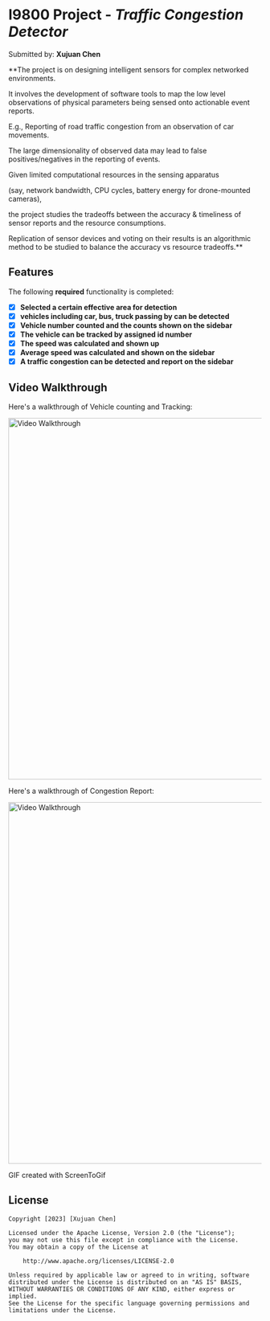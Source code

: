 # I9800 Project - *Traffic Congestion Detector*

Submitted by: **Xujuan Chen**

**The project is on designing intelligent sensors for complex networked environments. 

It involves the development of software tools to map the low level observations of physical
parameters being sensed onto actionable event reports. 

E.g., Reporting of road traffic congestion from an observation of car movements. 

The large dimensionality of observed data may lead to false positives/negatives in the reporting of events. 

Given limited computational resources in the sensing apparatus 

(say, network bandwidth, CPU cycles, battery energy for drone-mounted cameras), 

the project studies the tradeoffs between the accuracy & timeliness of sensor reports and the resource consumptions. 

Replication of sensor devices and voting on their results is an algorithmic method to be studied to balance the accuracy vs resource tradeoffs.**


## Features

The following **required** functionality is completed:

- [x] **Selected a certain effective area for detection**
- [x] **vehicles including car, bus, truck passing by can be detected**
- [x] **Vehicle number counted and the counts shown on the sidebar**
- [x] **The vehicle can be tracked by assigned id number**
- [x] **The speed was calculated and shown up**
- [x] **Average speed was calculated and shown on the sidebar**
- [x] **A traffic congestion can be detected and report on the sidebar**

## Video Walkthrough

Here's a walkthrough of Vehicle counting and Tracking:

<img src='carCount.gif' title='Video Walkthrough' width='720px' alt='Video Walkthrough' />



Here's a walkthrough of Congestion Report:

<img src='congestion.gif' title='Video Walkthrough' width='720px' alt='Video Walkthrough' />



<!-- Replace this with whatever GIF tool you used! -->
GIF created with ScreenToGif  


## License

    Copyright [2023] [Xujuan Chen]

    Licensed under the Apache License, Version 2.0 (the "License");
    you may not use this file except in compliance with the License.
    You may obtain a copy of the License at

        http://www.apache.org/licenses/LICENSE-2.0

    Unless required by applicable law or agreed to in writing, software
    distributed under the License is distributed on an "AS IS" BASIS,
    WITHOUT WARRANTIES OR CONDITIONS OF ANY KIND, either express or implied.
    See the License for the specific language governing permissions and
    limitations under the License.